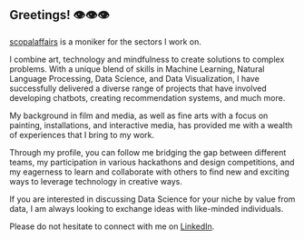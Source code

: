 ## Greetings! 👁👁👁

[scopalaffairs](https://scopal-affairs.com) is a moniker for the sectors I work on.

I combine art, technology and mindfulness to create solutions to complex problems. With a unique blend of skills in Machine Learning, Natural Language Processing, Data Science, and Data Visualization, I have successfully delivered a diverse range of projects that have involved developing chatbots, creating recommendation systems, and much more. 

My background in film and media, as well as fine arts with a focus on painting, installations, and interactive media, has provided me with a wealth of experiences that I bring to my work. 

Through my profile, you can follow me bridging the gap between different teams, my participation in various hackathons and design competitions, and my eagerness to learn and collaborate with others to find new and exciting ways to leverage technology in creative ways.

If you are interested in discussing Data Science for your niche by value from data, I am always looking to exchange ideas with like-minded individuals. 

Please do not hesitate to connect with me on [LinkedIn](https://www.linkedin.com/in/daniel-herrmann/).
